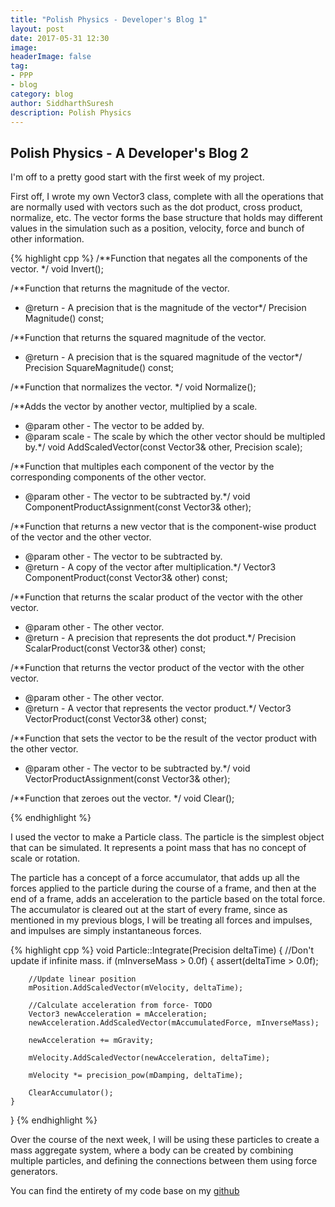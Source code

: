 ```yaml
---
title: "Polish Physics - Developer's Blog 1"
layout: post
date: 2017-05-31 12:30
image:
headerImage: false
tag: 
- PPP
- blog
category: blog
author: SiddharthSuresh
description: Polish Physics
---
```



## Polish Physics - A Developer's Blog 2


I'm off to a pretty good start with the first week of my project.

First off, I wrote my own Vector3 class, complete with all the operations that are normally used with vectors such as the dot product, cross product, normalize, etc.
The vector forms the base  structure that holds may different values in the simulation such as a position, velocity, force and bunch of other information.

{% highlight cpp %}
/**Function that negates all the components of the vector. */
void Invert();

/**Function that returns the magnitude of the vector.
* @return - A precision that is the magnitude of the vector*/
Precision Magnitude() const;

/**Function that returns the squared magnitude of the vector.
* @return - A precision that is the squared magnitude of the vector*/
Precision SquareMagnitude() const;

/**Function that normalizes the vector. */
void Normalize();

/**Adds the vector by another vector, multiplied by a scale.
* @param other - The vector to be added by.
* @param scale - The scale by which the other vector should be multipled by.*/
void AddScaledVector(const Vector3& other, Precision scale);

/**Function that multiples each component of the vector by the corresponding
components of the other vector.
* @param other - The vector to be subtracted by.*/
void ComponentProductAssignment(const Vector3& other);

/**Function that returns a new vector that is the component-wise product of the 
vector and the other vector.
* @param other - The vector to be subtracted by.
* @return - A copy of the vector after multiplication.*/
Vector3 ComponentProduct(const Vector3& other) const;

/**Function that returns the scalar product of the vector with the other vector.
* @param other - The other vector.
* @return - A precision that represents the dot product.*/
Precision ScalarProduct(const Vector3& other) const;

/**Function that returns the vector product of the vector with the other vector.
* @param other - The other vector.
* @return - A vector that represents the vector product.*/
Vector3 VectorProduct(const Vector3& other) const;

/**Function that sets the vector to be the result of the vector product with
the other vector.
* @param other - The vector to be subtracted by.*/
void VectorProductAssignment(const Vector3& other);

/**Function that zeroes out the vector. */
void Clear();

{% endhighlight %}

I used the vector to make a Particle class. The particle is the simplest object that can be simulated. It represents a point mass that has no concept of scale or rotation.

The particle has a concept of a force accumulator, that adds up all the forces applied to the particle during the course of a frame, and then at the end of a frame,
adds an acceleration to the particle based on the total force. The accumulator is cleared out at the start of every frame, since as mentioned in my previous blogs, I will be treating
all forces and impulses, and impulses are simply instantaneous forces.

{% highlight cpp %}
void Particle::Integrate(Precision deltaTime)
{
	//Don't update if infinite mass.
	if (mInverseMass > 0.0f)
	{
		assert(deltaTime > 0.0f);

		//Update linear position
		mPosition.AddScaledVector(mVelocity, deltaTime);

		//Calculate acceleration from force- TODO
		Vector3 newAcceleration = mAcceleration;
		newAcceleration.AddScaledVector(mAccumulatedForce, mInverseMass);

		newAcceleration += mGravity;

		mVelocity.AddScaledVector(newAcceleration, deltaTime);

		mVelocity *= precision_pow(mDamping, deltaTime);

		ClearAccumulator();
	}
}
{% endhighlight %}

Over the course of the next week, I will be using these particles to create a mass aggregate system, where a body can be created by combining multiple particles, and defining
the connections between them using force generators.

You can find the entirety of my code base on my [github](https://github.com/PranksterGD/PolishPhysics)